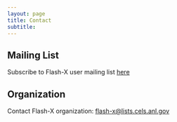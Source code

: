 ```yaml
---
layout: page
title: Contact
subtitle:  
---
```


## Mailing List

Subscribe to Flash-X user mailing list [here](https://lists.cels.anl.gov/mailman/listinfo/flash-x-users/#)

## Organization

Contact Flash-X organization: flash-x@lists.cels.anl.gov
